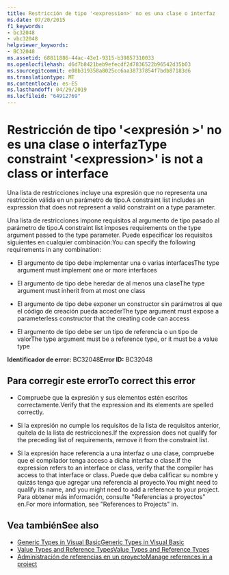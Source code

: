 ```yaml
---
title: Restricción de tipo '<expression>' no es una clase o interfaz
ms.date: 07/20/2015
f1_keywords:
- bc32048
- vbc32048
helpviewer_keywords:
- BC32048
ms.assetid: 68811886-44ac-43e1-9315-b39857310033
ms.openlocfilehash: d6d7b8421beb9efecdf2d7836522b96542d35b03
ms.sourcegitcommit: e08b319358a8025cc6aa38737854f7bdb87183d6
ms.translationtype: MT
ms.contentlocale: es-ES
ms.lasthandoff: 04/29/2019
ms.locfileid: "64912769"
---
```

# <a name="type-constraint-expression-is-not-a-class-or-interface"></a><span data-ttu-id="85210-102">Restricción de tipo '\<expresión >' no es una clase o interfaz</span><span class="sxs-lookup"><span data-stu-id="85210-102">Type constraint '\<expression>' is not a class or interface</span></span>
<span data-ttu-id="85210-103">Una lista de restricciones incluye una expresión que no representa una restricción válida en un parámetro de tipo.</span><span class="sxs-lookup"><span data-stu-id="85210-103">A constraint list includes an expression that does not represent a valid constraint on a type parameter.</span></span>  
  
 <span data-ttu-id="85210-104">Una lista de restricciones impone requisitos al argumento de tipo pasado al parámetro de tipo.</span><span class="sxs-lookup"><span data-stu-id="85210-104">A constraint list imposes requirements on the type argument passed to the type parameter.</span></span> <span data-ttu-id="85210-105">Puede especificar los requisitos siguientes en cualquier combinación:</span><span class="sxs-lookup"><span data-stu-id="85210-105">You can specify the following requirements in any combination:</span></span>  
  
- <span data-ttu-id="85210-106">El argumento de tipo debe implementar una o varias interfaces</span><span class="sxs-lookup"><span data-stu-id="85210-106">The type argument must implement one or more interfaces</span></span>  
  
- <span data-ttu-id="85210-107">El argumento de tipo debe heredar de al menos una clase</span><span class="sxs-lookup"><span data-stu-id="85210-107">The type argument must inherit from at most one class</span></span>  
  
- <span data-ttu-id="85210-108">El argumento de tipo debe exponer un constructor sin parámetros al que el código de creación pueda acceder</span><span class="sxs-lookup"><span data-stu-id="85210-108">The type argument must expose a parameterless constructor that the creating code can access</span></span>  
  
- <span data-ttu-id="85210-109">El argumento de tipo debe ser un tipo de referencia o un tipo de valor</span><span class="sxs-lookup"><span data-stu-id="85210-109">The type argument must be a reference type, or it must be a value type</span></span>  
  
 <span data-ttu-id="85210-110">**Identificador de error:** BC32048</span><span class="sxs-lookup"><span data-stu-id="85210-110">**Error ID:** BC32048</span></span>  
  
## <a name="to-correct-this-error"></a><span data-ttu-id="85210-111">Para corregir este error</span><span class="sxs-lookup"><span data-stu-id="85210-111">To correct this error</span></span>  
  
- <span data-ttu-id="85210-112">Compruebe que la expresión y sus elementos estén escritos correctamente.</span><span class="sxs-lookup"><span data-stu-id="85210-112">Verify that the expression and its elements are spelled correctly.</span></span>  
  
- <span data-ttu-id="85210-113">Si la expresión no cumple los requisitos de la lista de requisitos anterior, quítela de la lista de restricciones.</span><span class="sxs-lookup"><span data-stu-id="85210-113">If the expression does not qualify for the preceding list of requirements, remove it from the constraint list.</span></span>  
  
- <span data-ttu-id="85210-114">Si la expresión hace referencia a una interfaz o una clase, compruebe que el compilador tenga acceso a dicha interfaz o clase.</span><span class="sxs-lookup"><span data-stu-id="85210-114">If the expression refers to an interface or class, verify that the compiler has access to that interface or class.</span></span> <span data-ttu-id="85210-115">Puede que deba calificar su nombre y quizás tenga que agregar una referencia al proyecto.</span><span class="sxs-lookup"><span data-stu-id="85210-115">You might need to qualify its name, and you might need to add a reference to your project.</span></span> <span data-ttu-id="85210-116">Para obtener más información, consulte "Referencias a proyectos" en.</span><span class="sxs-lookup"><span data-stu-id="85210-116">For more information, see "References to Projects" in.</span></span>  
  
## <a name="see-also"></a><span data-ttu-id="85210-117">Vea también</span><span class="sxs-lookup"><span data-stu-id="85210-117">See also</span></span>

- [<span data-ttu-id="85210-118">Generic Types in Visual Basic</span><span class="sxs-lookup"><span data-stu-id="85210-118">Generic Types in Visual Basic</span></span>](../../visual-basic/programming-guide/language-features/data-types/generic-types.md)
- [<span data-ttu-id="85210-119">Value Types and Reference Types</span><span class="sxs-lookup"><span data-stu-id="85210-119">Value Types and Reference Types</span></span>](../../visual-basic/programming-guide/language-features/data-types/value-types-and-reference-types.md)
- [<span data-ttu-id="85210-120">Administración de referencias en un proyecto</span><span class="sxs-lookup"><span data-stu-id="85210-120">Manage references in a project</span></span>](/visualstudio/ide/managing-references-in-a-project)

